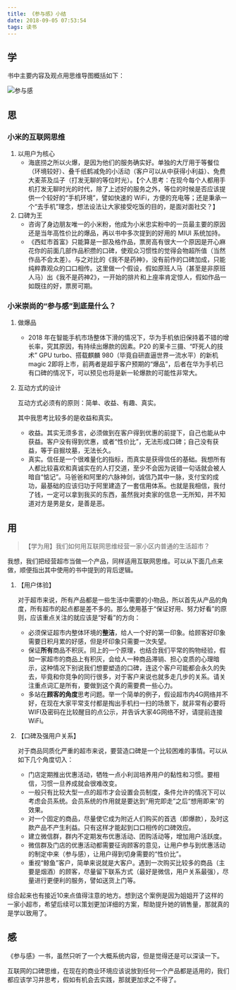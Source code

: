 ```yaml
---
title: 《参与感》小结
date: 2018-09-05 07:53:54
tags: 读书
---
```


## 学

书中主要内容及观点用思维导图概括如下：

![参与感](http://oi435vw1u.bkt.clouddn.com/%E5%8F%82%E4%B8%8E%E6%84%9F.png)

## 思

### 小米的互联网思维

1. 以用户为核心
   - 海底捞之所以火爆，是因为他们的服务确实好。单独的大厅用于等餐位（环境较好）、叠千纸鹤减免的小活动（客户可以从中获得小利益）、免费大麦茶及瓜子（打发无聊的等位时光）。【个人思考：在现今每个人都用手机打发无聊时光的时代，除了上述好的服务之外，等位的时候是否应该提供一个较好的“手机环境”，譬如快速的 WiFi，方便的充电等；还是秉承一个“去手机”理念，想法设法让大家接受吃饭的目的，是面对面社交？】
2. 口碑为王
   - 咨询了身边朋友唯一的小米粉，他成为小米忠实粉中的一员最主要的原因还是当年高性价比的爆品，再以书中多次提到的好用的 MIUI 系统加持。
   - 《西虹市首富》只能算是一部及格作品，票房高有很大一个原因是开心麻花你的前面几部作品积攒的口碑，使观众习惯性的觉得会物超所值（当然作品不会太差）。与之对比的《我不是药神》，没有前作的口碑加成，只能纯粹靠观众的口口相传。这里做一个假设，假如原班人马（甚至是非原班人马）出《我不是药神2》，一开始的排片和上座率肯定惊人，假如作品一如既往的好，票房可期。

### 小米崇尚的“参与感”到底是什么？

1. 做爆品

   - 2018 年在智能手机市场整体下滑的情况下，华为手机依旧保持着不错的增长率，究其原因，有持续出爆款的因素。P20 的莱卡三摄、“吓死人的技术” GPU turbo、搭载麒麟 980（毕竟自研直逼世界一流水平）的新机magic 2即将上市，前两者是超乎客户预期的“爆品”，后者在华为手机已有口碑的情况下，可以预见也将是新一轮爆款的可能性非常大。

2. 互动方式的设计

   互动方式必须有的原则：简单、收益、有趣、真实。

   其中我思考比较多的是收益和真实。

   - 收益。其实无须多言，必须做到在客户得到优惠的前提下，自己也能从中获益。客户没有得到优惠，或者“性价比”，无法形成口碑；自己没有获益，等于自掘坟墓，无法长久。
   - 真实。信任是一个很难量化的指标，而真实是获得信任的基础。我想所有人都比较喜欢和真诚实在的人打交道，至少不会因为说错一句话就会被人暗自“惦记”。马爸爸和阿里的六脉神剑，诚信乃其中一脉，支付宝的成功，最基础的应该归功于阿里建造了一套信用体系。也就是我相信，我付了钱，一定可以拿到我买的东西，虽然我对卖家的信息一无所知，并不知道对方是男是女，是善是恶。

## 用

> 【学为用】我们如何用互联网思维经营一家小区内普通的生活超市？

我想，我们把经营超市当做一个产品，同样适用互联网思维。可以从下面几点来做，顺便指出其中使用的书中提到的背后逻辑。

1. 【用户体验】

   对于超市来说，所有产品都是一些生活中需要的小物品，所以首先从产品的角度，所有超市的起点都是差不多的。那么使用基于“保证好用、努力好看”的原则，应该重点关注的就应该是“好看”的方向：

   - 必须保证超市内整体环境的**整洁**，给人一个好的第一印象。给顾客好印象需要日积月累的好感，但是坏印象只需要一次失望。
   - 保证**所有**商品不积灰。同上的一个原理，也结合我们平常的购物经验，假如一家超市的商品上有积灰，会给人一种商品滞销、担心变质的心理暗示，这种情况下别说我们想要塑造的口碑，连这个客户可能都会永久的失去，毕竟和你竞争的同行很多，对于客户来说也就多走几步的关系。请关注重点词汇是所有，要做到这个真的需要费一些心力。
   - 多站在**顾客的角度**思考问题。举一个简单的例子，假设超市内4G网络并不好，在现在大家平常支付都是掏出手机扫一扫的场景下，就非常有必要将WIFI及密码在比较醒目的点公示，并告诉大家4G网络不好，请提前连接WiFi。

2. 【口碑及强用户关系】

   对于商品同质化严重的超市来说，要营造口碑是一个比较困难的事情。可以从如下几个角度切入：

   - 门店定期推出优惠活动，牺牲一点小利润培养用户的黏性和习惯。要相信，习惯一旦养成就会很难改变。
   - 一般只有比较大型一点的超市才会设置会员制度，条件允许的情况下可以考虑会员系统。会员系统的作用就是要达到“用完即走”之后“想用即来”的效果。
   - 对一个固定的商品，尽量使它成为附近人们购买的首选（即爆款），及时这款产品不产生利益。只有这样才能起到口口相传的口碑效应。
   - 建立微信群，群内不定期发布优惠活动、团购活动等，增加用户活跃度。
   - 微信群及门店的优惠活动都需要征询顾客的意见，让用户参与到优惠活动的制定中来（参与感），让用户得到切身需要的“性价比”。
   - 重视“鲸鱼”客户，简单来说就是大客户。遇到一次购买比较多的商品（主要是烟酒）的顾客，尽量留下联系方式（最好是微信，用户关系最强），尽量进行更便利的服务，譬如送货上门等。

综合起来也有接近10来点值得注意的地方。想到这个案例是因为姐姐开了这样的一家小超市，希望后续可以策划更加详细的方案，帮助提升她的销售量，那就真的是学以致用了。

## 感

《参与感》一书，虽然只听了一个大概系统内容，但是觉得还是可以深读一下。

互联网的口碑思维，在现在的商业环境应该说放到任何一个产品都是适用的，我们都应该学习并思考，假如有机会去实践，那就更加求之不得了。
